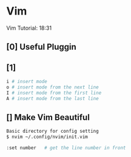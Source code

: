 # Vim
Vim Tutorial: 18:31

## [0] Useful Pluggin




## [1]

```bash
i # insert mode
o # insert mode from the next line
I # insert mode from the first line
A # insert mode from the last line
```


## [] Make Vim Beautiful
```bash
Basic directory for config setting
$ nvim ~/.config/nvim/init.vim

:set number   # get the line number in front
```
